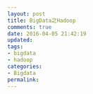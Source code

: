 ```yaml
---
layout: post
title: BigData之Hadoop
comments: true
date: 2016-04-05 21:42:19
updated:
tags:
- bigdata
- hadoop
categories:
- Bigdata
permalink:
---
```

